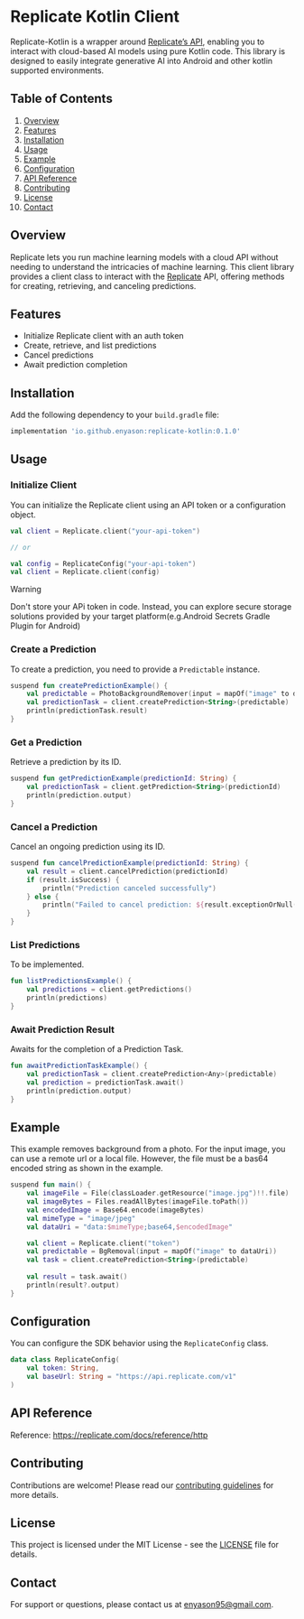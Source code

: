 # Replicate Kotlin Client

Replicate-Kotlin is a wrapper around [Replicate’s API](https://replicate.com/), enabling you to interact with cloud-based AI models using pure Kotlin code. This library is designed to easily integrate generative AI into Android and other kotlin supported environments.

## Table of Contents

1. [Overview](#overview)
2. [Features](#features)
3. [Installation](#installation)
4. [Usage](#usage)
5. [Example](#example)
5. [Configuration](#configuration)
6. [API Reference](#api-reference)
7. [Contributing](#contributing)
8. [License](#license)
9. [Contact](#contact)

## Overview

Replicate lets you run machine learning models with a cloud API without needing to understand the intricacies of machine learning. This client library provides a client class to interact with the [Replicate](https://replicate.com) API, offering methods for creating, retrieving, and canceling predictions.

## Features

- Initialize Replicate client with an auth token
- Create, retrieve, and list predictions
- Cancel predictions
- Await prediction completion

## Installation

Add the following dependency to your `build.gradle` file:

```groovy
implementation 'io.github.enyason:replicate-kotlin:0.1.0'
```

## Usage

### Initialize Client

You can initialize the Replicate client using an API token or a configuration object.

```kotlin
val client = Replicate.client("your-api-token")

// or

val config = ReplicateConfig("your-api-token")
val client = Replicate.client(config)
```

> [!WARNING]
> Don't store your APi token in code.
> Instead, you can explore secure storage solutions provided by your target platform(e.g.Android Secrets Gradle Plugin for Android)

### Create a Prediction

To create a prediction, you need to provide a `Predictable` instance.

```kotlin
suspend fun createPredictionExample() {
    val predictable = PhotoBackgroundRemover(input = mapOf("image" to dataUri))
    val predictionTask = client.createPrediction<String>(predictable)
    println(predictionTask.result)
}
```

### Get a Prediction

Retrieve a prediction by its ID.

```kotlin
suspend fun getPredictionExample(predictionId: String) {
    val predictionTask = client.getPrediction<String>(predictionId)
    println(prediction.output)
}
```

### Cancel a Prediction

Cancel an ongoing prediction using its ID.

```kotlin
suspend fun cancelPredictionExample(predictionId: String) {
    val result = client.cancelPrediction(predictionId)
    if (result.isSuccess) {
        println("Prediction canceled successfully")
    } else {
        println("Failed to cancel prediction: ${result.exceptionOrNull()}")
    }
}
```

### List Predictions

To be implemented.

```kotlin
fun listPredictionsExample() {
    val predictions = client.getPredictions()
    println(predictions)
}
```


### Await Prediction Result

Awaits for the completion of a Prediction Task.

```kotlin
fun awaitPredictionTaskExample() {
    val predictionTask = client.createPrediction<Any>(predictable)
    val prediction = predictionTask.await()
    println(prediction.output)
}
```

## Example
This example removes background from a photo. For the input image, you can use a remote url or a local file. However, 
the file must be a bas64 encoded string as shown in the example.
```kotlin
suspend fun main() {
    val imageFile = File(classLoader.getResource("image.jpg")!!.file)
    val imageBytes = Files.readAllBytes(imageFile.toPath())
    val encodedImage = Base64.encode(imageBytes)
    val mimeType = "image/jpeg"
    val dataUri = "data:$mimeType;base64,$encodedImage"

    val client = Replicate.client("token")
    val predictable = BgRemoval(input = mapOf("image" to dataUri))
    val task = client.createPrediction<String>(predictable)
    
    val result = task.await()
    println(result?.output)
}
```


## Configuration

You can configure the SDK behavior using the `ReplicateConfig` class.

```kotlin
data class ReplicateConfig(
    val token: String,
    val baseUrl: String = "https://api.replicate.com/v1"
)
```

## API Reference
Reference: https://replicate.com/docs/reference/http


## Contributing

Contributions are welcome! Please read our [contributing guidelines](CONTRIBUTING) for more details.

## License

This project is licensed under the MIT License - see the [LICENSE](LICENSE) file for details.

## Contact

For support or questions, please contact us at [enyason95@gmail.com](mailto:enyason95@gmail.com).